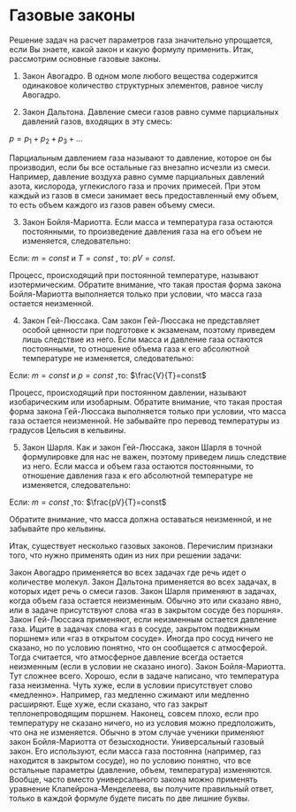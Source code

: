 # Газовые законы

Решение задач на расчет параметров газа значительно упрощается, если Вы знаете, какой закон и какую формулу применить. Итак, рассмотрим основные газовые законы.

1. Закон Авогадро. В одном моле любого вещества содержится одинаковое количество структурных элементов, равное числу Авогадро.

2. Закон Дальтона. Давление смеси газов равно сумме парциальных давлений газов, входящих в эту смесь:

$p=p_1+p_2+p_3+...$

Парциальным давлением газа называют то давление, которое он бы производил, если бы все остальные газ внезапно исчезли из смеси. Например, давление воздуха равно сумме парциальных давлений азота, кислорода, углекислого газа и прочих примесей. При этом каждый из газов в смеси занимает весь предоставленный ему объем, то есть объем каждого из газов равен объему смеси.

3. Закон Бойля-Мариотта. Если масса и температура газа остаются постоянными, то произведение давления газа на его объем не изменяется, следовательно:

Если: $m=const$ и $T=const$ , то: $pV=const$.

Процесс, происходящий при постоянной температуре, называют изотермическим. Обратите внимание, что такая простая форма закона Бойля-Мариотта выполняется только при условии, что масса газа остается неизменной.

4. Закон Гей-Люссака. Сам закон Гей-Люссака не представляет особой ценности при подготовке к экзаменам, поэтому приведем лишь следствие из него. Если масса и давление газа остаются постоянными, то отношение объема газа к его абсолютной температуре не изменяется, следовательно:

Если: $m=const$ и $p=const$ ,то: $\frac{V}{T}=const$

Процесс, происходящий при постоянном давлении, называют изобарическим или изобарным. Обратите внимание, что такая простая форма закона Гей-Люссака выполняется только при условии, что масса газа остается неизменной. Не забывайте про перевод температуры из градусов Цельсия в кельвины.

5. Закон Шарля. Как и закон Гей-Люссака, закон Шарля в точной формулировке для нас не важен, поэтому приведем лишь следствие из него. Если масса и объем газа остаются постоянными, то отношение давления газа к его абсолютной температуре не изменяется, следовательно:

Если: $m=const$ ,то: $\frac{pV}{T}=const$

Обратите внимание, что масса должна оставаться неизменной, и не забывайте про кельвины.

Итак, существует несколько газовых законов. Перечислим признаки того, что нужно применять один из них при решении задачи:

Закон Авогадро применяется во всех задачах где речь идет о количестве молекул.
Закон Дальтона применяется во всех задачах, в которых идет речь о смеси газов.
Закон Шарля применяют в задачах, когда объем газа остается неизменным. Обычно это или сказано явно, или в задаче присутствуют слова «газ в закрытом сосуде без поршня».
Закон Гей-Люссака применяют, если неизменным остается давление газа. Ищите в задачах слова «газ в сосуде, закрытом подвижным поршнем» или «газ в открытом сосуде». Иногда про сосуд ничего не сказано, но по условию понятно, что он сообщается с атмосферой. Тогда считается, что атмосферное давление всегда остается неизменным (если в условии не сказано иного).
Закон Бойля-Мариотта. Тут сложнее всего. Хорошо, если в задаче написано, что температура газа неизменна. Чуть хуже, если в условии присутствует слово «медленно». Например, газ медленно сжимают или медленно расширяют. Еще хуже, если сказано, что газ закрыт теплонепроводящим поршнем. Наконец, совсем плохо, если про температуру не сказано ничего, но из условия можно предположить, что она не изменяется. Обычно в этом случае ученики применяют закон Бойля-Мариотта от безысходности.
Универсальный газовый закон. Его используют, если масса газа постоянна (например, газ находится в закрытом сосуде), но по условию понятно, что все остальные параметры (давление, объем, температура) изменяются. Вообще, часто вместо универсального закона можно применять уравнение Клапейрона-Менделеева, вы получите правильный ответ, только в каждой формуле будете писать по две лишние буквы.
 
